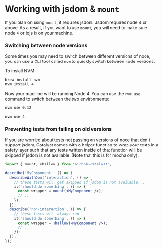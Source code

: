 # Working with jsdom & `mount`

If you plan on using `mount`, it requires jsdom. Jsdom requires node 4 or above. As a result, if 
you want to use `mount`, you will need to make sure node 4 or iojs is on your machine.


### Switching between node versions

Some times you may need to switch between different versions of node, you can use a CLI tool called 
`nvm` to quickly switch between node versions.

To install NVM:

```bash
brew install nvm
nvm install 4
```

Now your machine will be running Node 4. You can use the `nvm use` command to switch between the two 
environments:

```bash
nvm use 0.12
```

```bash
nvm use 4
```

### Preventing tests from failing on old versions

If you are worried about tests not passing on versions of node that don't support jsdom, Catalyst
comes with a helper function to wrap your tests in a safety layer such that any tests written
inside of that function will be skipped if jsdom is not available.  (Note that this is for mocha
only).

```jsx
import { mount, shallow } from 'airbnb-catalyst';

describe('MyComponent', () => {
  describeWithDom('interaction', () => {
    // these tests will get skipped if jsdom is not available...
    it('should do something', () => {
      const wrapper = mount(<MyComponent />);
      // ...
    });
  });
  describe('non-interaction', () => {
    // these tests will always run
    it('should do something', () => {
      const wrapper = shallow(<MyComponent />);
      // ...
    });
  });
});

```
